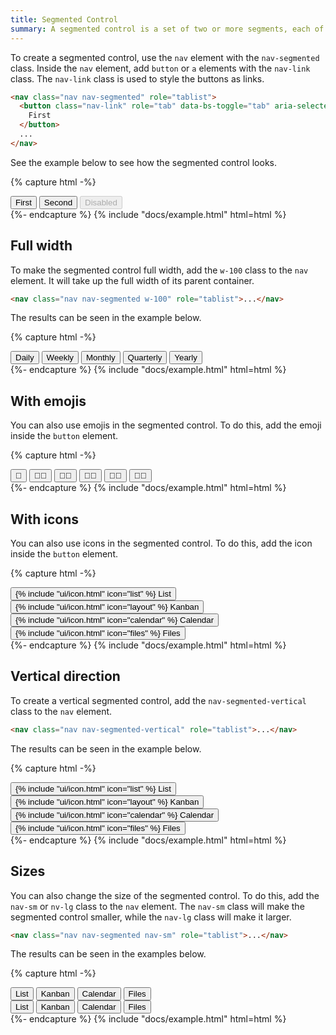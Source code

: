 ```yaml
---
title: Segmented Control
summary: A segmented control is a set of two or more segments, each of which functions as a mutually exclusive button. A segmented control is used to display a set of mutually exclusive options.
---
```


To create a segmented control, use the `nav` element with the `nav-segmented` class. Inside the `nav` element, add `button` or `a` elements with the `nav-link` class. The `nav-link` class is used to style the buttons as links. 

```html
<nav class="nav nav-segmented" role="tablist">
  <button class="nav-link" role="tab" data-bs-toggle="tab" aria-selected="true" aria-current="page">
    First
  </button>
  ...
</nav>
```

See the example below to see how the segmented control looks.

{% capture html -%}
<nav class="nav nav-segmented" role="tablist">
  <button
    class="nav-link active"
    role="tab"
    data-bs-toggle="tab"
    aria-selected="true"
    aria-current="page"
  >
    First
  </button>
  <button class="nav-link" role="tab" data-bs-toggle="tab" aria-selected="false" tabindex="-1">
    Second
  </button>
  <button
    class="nav-link"
    disabled
    role="tab"
    data-bs-toggle="tab"
    aria-selected="false"
    tabindex="-1"
  >
    Disabled
  </button>
</nav>
{%- endcapture %}
{% include "docs/example.html" html=html %}

## Full width

To make the segmented control full width, add the `w-100` class to the `nav` element. It will take up the full width of its parent container.

```html
<nav class="nav nav-segmented w-100" role="tablist">...</nav>
```

The results can be seen in the example below.

{% capture html -%}
<nav class="nav nav-segmented w-100" role="tablist">
  <button
    class="nav-link active"
    role="tab"
    data-bs-toggle="tab"
    aria-selected="true"
    aria-current="page"
  >
    Daily
  </button>
  <button class="nav-link" role="tab" data-bs-toggle="tab" aria-selected="false" tabindex="-1">
    Weekly
  </button>
  <button class="nav-link" role="tab" data-bs-toggle="tab" aria-selected="false" tabindex="-1">
    Monthly
  </button>
  <button class="nav-link" role="tab" data-bs-toggle="tab" aria-selected="false" tabindex="-1">
    Quarterly
  </button>
  <button class="nav-link" role="tab" data-bs-toggle="tab" aria-selected="false" tabindex="-1">
    Yearly
  </button>
</nav>
{%- endcapture %}
{% include "docs/example.html" html=html %}

## With emojis

You can also use emojis in the segmented control. To do this, add the emoji inside the `button` element.

{% capture html -%}
<nav class="nav nav-segmented nav-1" role="tablist">
  <button
    class="nav-link active"
    role="tab"
    data-bs-toggle="tab"
    aria-selected="true"
    aria-current="page"
  >
    👦
  </button>
  <button class="nav-link" role="tab" data-bs-toggle="tab" aria-selected="false" tabindex="-1">
    👦🏿
  </button>
  <button class="nav-link" role="tab" data-bs-toggle="tab" aria-selected="false" tabindex="-1">
    👦🏾
  </button>
  <button class="nav-link" role="tab" data-bs-toggle="tab" aria-selected="false" tabindex="-1">
    👦🏽
  </button>
  <button class="nav-link" role="tab" data-bs-toggle="tab" aria-selected="false" tabindex="-1">
    👦🏼
  </button>
  <button class="nav-link" role="tab" data-bs-toggle="tab" aria-selected="false" tabindex="-1">
    👦🏻
  </button>
</nav>
{%- endcapture %}
{% include "docs/example.html" html=html %}

## With icons

You can also use icons in the segmented control. To do this, add the icon inside the `button` element.


{% capture html -%}
<nav class="nav nav-segmented" role="tablist">
  <button
    class="nav-link active"
    role="tab"
    data-bs-toggle="tab"
    aria-selected="true"
    aria-current="page"
  >
    {% include "ui/icon.html" icon="list" %}
    List
  </button>
  <button class="nav-link" role="tab" data-bs-toggle="tab" aria-selected="false" tabindex="-1">
    {% include "ui/icon.html" icon="layout" %}
    Kanban
  </button>
  <button class="nav-link" role="tab" data-bs-toggle="tab" aria-selected="false" tabindex="-1">
    {% include "ui/icon.html" icon="calendar" %}
    Calendar
  </button>
  <button class="nav-link" role="tab" data-bs-toggle="tab" aria-selected="false" tabindex="-1">
    {% include "ui/icon.html" icon="files" %}
    Files
  </button>
</nav>
{%- endcapture %}
{% include "docs/example.html" html=html %}

## Vertical direction

To create a vertical segmented control, add the `nav-segmented-vertical` class to the `nav` element.

```html
<nav class="nav nav-segmented-vertical" role="tablist">...</nav>
```

The results can be seen in the example below.

{% capture html -%}
<nav class="nav nav-segmented nav-segmented-vertical" role="tablist">
  <button
    class="nav-link active"
    role="tab"
    data-bs-toggle="tab"
    aria-selected="true"
    aria-current="page"
  >
    {% include "ui/icon.html" icon="list" %}
    List
  </button>
  <button class="nav-link" role="tab" data-bs-toggle="tab" aria-selected="false" tabindex="-1">
    {% include "ui/icon.html" icon="layout" %}
    Kanban
  </button>
  <button class="nav-link" role="tab" data-bs-toggle="tab" aria-selected="false" tabindex="-1">
    {% include "ui/icon.html" icon="calendar" %}
    Calendar
  </button>
  <button class="nav-link" role="tab" data-bs-toggle="tab" aria-selected="false" tabindex="-1">
    {% include "ui/icon.html" icon="files" %}
    Files
  </button>
</nav>
{%- endcapture %}
{% include "docs/example.html" html=html %}

## Sizes 

You can also change the size of the segmented control. To do this, add the `nav-sm` or `nv-lg` class to the `nav` element. The `nav-sm` class will make the segmented control smaller, while the `nav-lg` class will make it larger.

```html
<nav class="nav nav-segmented nav-sm" role="tablist">...</nav>
```

The results can be seen in the examples below.

{% capture html -%}
<nav class="nav nav-segmented nav-sm" role="tablist">
  <button
    class="nav-link active"
    role="tab"
    data-bs-toggle="tab"
    aria-selected="true"
    aria-current="page"
  >
    List
  </button>
  <button class="nav-link" role="tab" data-bs-toggle="tab" aria-selected="false" tabindex="-1">
    Kanban
  </button>
  <button
    class="nav-link disabled"
    role="tab"
    data-bs-toggle="tab"
    aria-selected="false"
    aria-disabled="true"
    tabindex="-1"
  >
    Calendar
  </button>
  <button class="nav-link" role="tab" data-bs-toggle="tab" aria-selected="false" tabindex="-1">
    Files
  </button>
</nav>
<nav class="nav nav-segmented nav-lg" role="tablist">
  <button
    class="nav-link active"
    role="tab"
    data-bs-toggle="tab"
    aria-selected="true"
    aria-current="page"
  >
    List
  </button>
  <button class="nav-link" role="tab" data-bs-toggle="tab" aria-selected="false" tabindex="-1">
    Kanban
  </button>
  <button
    class="nav-link disabled"
    role="tab"
    data-bs-toggle="tab"
    aria-selected="false"
    aria-disabled="true"
    tabindex="-1"
  >
    Calendar
  </button>
  <button class="nav-link" role="tab" data-bs-toggle="tab" aria-selected="false" tabindex="-1">
    Files
  </button>
</nav>
{%- endcapture %}
{% include "docs/example.html" html=html %}